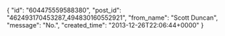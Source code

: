 {
   "id": "604475559588380",
   "post_id": "462493170453287_494830160552921",
   "from_name": "Scott Duncan",
   "message": "No.",
   "created_time": "2013-12-26T22:06:44+0000"
 }
